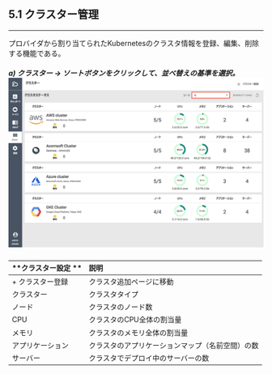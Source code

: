 ## 5.1 クラスター管理

---

プロバイダから割り当てられたKubernetesのクラスタ情報を登録、編集、削除する機能である。

##### a\) クラスター → ソートボタンをクリックして、並べ替えの基準を選択。![](/assets/JP/2.5/5.1_1.png)

| **クラスター設定 ** | **説明** |
| :--- | :--- |
| + クラスター登録 | クラスタ追加ページに移動 |
| クラスター | クラスタタイプ |
| ノード | クラスタのノード数 |
| CPU | クラスタのCPU全体の割当量 |
| メモリ | クラスタのメモリ全体の割当量 |
| アプリケーション | クラスタのアプリケーションマップ（名前空間）の数 |
| サーバー | クラスタでデプロイ中のサーバーの数 |



